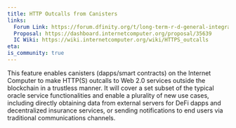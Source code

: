 ```yaml
---
title: HTTP Outcalls from Canisters
links:
  Forum Link: https://forum.dfinity.org/t/long-term-r-d-general-integration-proposal/9383
  Proposal: https://dashboard.internetcomputer.org/proposal/35639
  IC Wiki: https://wiki.internetcomputer.org/wiki/HTTPS_outcalls
eta:
is_community: true
---
```


This feature enables canisters (dapps/smart contracts) on the Internet Computer to make HTTP(S) outcalls to Web 2.0 services outside the blockchain in a trustless manner. It will cover a set subset of the typical oracle service functionalities and enable a plurality of new use cases, including directly obtaining data from external servers for DeFi dapps and decentralized insurance services, or sending notifications to end users via traditional communications channels.
